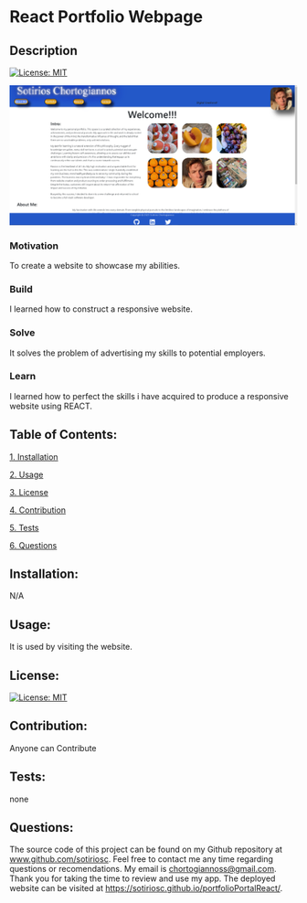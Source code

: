 # React Portfolio Webpage

## Description

[![License: MIT](https://img.shields.io/badge/License-MIT-yellow.svg)](https://opensource.org/licenses/MIT)

![Website Image:](./src/assets/images/website.png)

### Motivation

To create a website to showcase my abilities.

### Build

I learned how to construct a responsive website.

### Solve

It solves the problem of advertising my skills to potential employers.

### Learn

I learned how to perfect the skills i have acquired to produce a responsive website using REACT.

## Table of Contents:

[1. Installation](#Installation)

[2. Usage](#Usage)

[3. License](#License)

[4. Contribution](#Contribution)

[5. Tests](#Tests)

[6. Questions](#Questions)
        
## Installation:

N/A

## Usage:

It is used by visiting the website.

## License:


[![License: MIT](https://img.shields.io/badge/License-MIT-yellow.svg)](https://opensource.org/licenses/MIT)

## Contribution:

Anyone can Contribute

## Tests:

none

## Questions:

The source code of this project can be found on my Github repository at www.github.com/sotiriosc. Feel free to contact 
me any time regarding questions or recomendations. My email is chortogiannoss@gmail.com. Thank you for taking the time to review and use my app. The deployed website can be visited at https://sotiriosc.github.io/portfolioPortalReact/.

        
